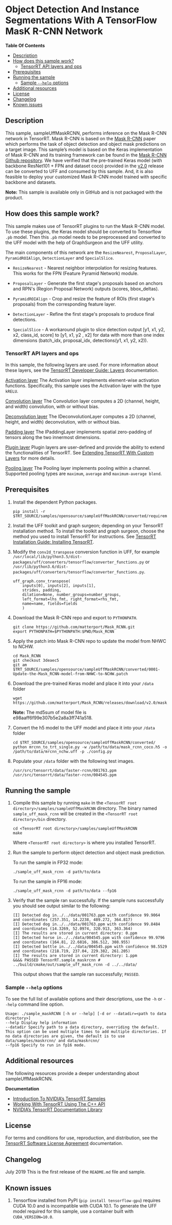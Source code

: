 # Object Detection And Instance Segmentations With A TensorFlow MasK R-CNN Network

**Table Of Contents**
- [Description](#description)
- [How does this sample work?](#how-does-this-sample-work)
    * [TensorRT API layers and ops](#tensorrt-api-layers-and-ops)
- [Prerequisites](#prerequisites)
- [Running the sample](#running-the-sample)
    * [Sample `--help` options](#sample-help-options)
- [Additional resources](#additional-resources)
- [License](#license)
- [Changelog](#changelog)
- [Known issues](#known-issues)

## Description

This sample, sampleUffMaskRCNN, performs inference on the Mask R-CNN network in TensorRT. Mask R-CNN is based on the [Mask R-CNN](https://arxiv.org/abs/1703.06870) paper which performs the task of object detection and object mask predictions on a target image. This sample’s model is based on the Keras implementation of Mask R-CNN and its training framework can be found in the [Mask R-CNN Github repository](https://github.com/matterport/Mask_RCNN). We have verified that the pre-trained Keras model (with backbone ResNet101 + FPN and dataset coco) provided in the [v2.0](https://github.com/matterport/Mask_RCNN/releases/tag/v2.0) release can be converted to UFF and consumed by this sample. And, it is also feasible to deploy your customized Mask R-CNN model trained with specific backbone and datasets.

**Note:** This sample is available only in GitHub and is not packaged with the product.

## How does this sample work?

This sample makes use of TensorRT plugins to run the Mask R-CNN model. To use these plugins, the Keras model should be converted to Tensorflow `.pb` model. Then this `.pb` model needs to be preprocessed and converted to the UFF model with the help of GraphSurgeon and the UFF utility.

The main components of this network are the `ResizeNearest`, `ProposalLayer`, `PyramidROIAlign`, `DetectionLayer` and `SpecialSlice`.

- `ResizeNearest` - Nearest neighbor interpolation for resizing features. This works for the FPN (Feature Pyramid Network) module.

- `ProposalLayer` - Generate the first stage's proposals based on anchors and RPN's (Region Proposal Network) outputs (scores, bbox_deltas).

- `PyramidROIAlign` - Crop and resize the feature of ROIs (first stage's proposals) from the corresponding feature layer.

- `DetectionLayer` - Refine the first stage's proposals to produce final detections.

- `SpecialSlice` - A workaround plugin to slice detection output [y1, x1, y2, x2, class_id, score] to [y1, x1, y2 , x2] for data with more than one index dimensions (batch_idx, proposal_idx, detections(y1, x1, y2, x2)).


### TensorRT API layers and ops

In this sample, the following layers are used. For more information about these layers, see the [TensorRT Developer Guide: Layers](https://docs.nvidia.com/deeplearning/sdk/tensorrt-developer-guide/index.html#layers) documentation.

[Activation layer](https://docs.nvidia.com/deeplearning/sdk/tensorrt-developer-guide/index.html#activation-layer)
The Activation layer implements element-wise activation functions. Specifically, this sample uses the Activation layer with the type `kRELU`.

[Convolution layer](https://docs.nvidia.com/deeplearning/sdk/tensorrt-developer-guide/index.html#convolution-layer)
The Convolution layer computes a 2D (channel, height, and width) convolution, with or without bias.

[Deconvolution layer](https://docs.nvidia.com/deeplearning/sdk/tensorrt-developer-guide/index.html#deconvolution-layer)
The IDeconvolutionLayer computes a 2D (channel, height, and width) deconvolution, with or without bias.

[Padding layer](https://docs.nvidia.com/deeplearning/sdk/tensorrt-developer-guide/index.html#padding-layer)
The IPaddingLayer implements spatial zero-padding of tensors along the two innermost dimensions.

[Plugin layer](https://docs.nvidia.com/deeplearning/sdk/tensorrt-developer-guide/index.html#plugin-layer)
Plugin layers are user-defined and provide the ability to extend the functionalities of TensorRT. See [Extending TensorRT With Custom Layers](https://docs.nvidia.com/deeplearning/sdk/tensorrt-developer-guide/index.html#extending) for more details.

[Pooling layer](https://docs.nvidia.com/deeplearning/sdk/tensorrt-developer-guide/index.html#pooling-layer)
The Pooling layer implements pooling within a channel. Supported pooling types are `maximum`, `average` and `maximum-average blend`.


## Prerequisites

1.  Install the dependent Python packages.
    ```
    pip install -r $TRT_SOURCE/samples/opensource/sampleUffMaskRCNN/converted/requirements.txt
    ```

2.  Install the UFF toolkit and graph surgeon; depending on your TensorRT installation method. To install the toolkit and graph surgeon, choose the method you used to install TensorRT for instructions. See [TensorRT Installation Guide: Installing TensorRT](https://docs.nvidia.com/deeplearning/sdk/tensorrt-install-guide/index.html#installing).

3.  Modify the `conv2d_transpose` conversion function in UFF, for example `/usr/local/lib/python3.5/dist-packages/uff/converters/tensorflow/converter_functions.py` or `/usr/lib/python3.6/dist-packages/uff/converters/tensorflow/converter_functions.py`.
    ```
    uff_graph.conv_transpose(
        inputs[0], inputs[2], inputs[1],
        strides, padding,
        dilation=None, number_groups=number_groups,
        left_format=lhs_fmt, right_format=rhs_fmt,
        name=name, fields=fields
        )
    ```

4.  Download the Mask R-CNN repo and export to `PYTHONPATH`.
    ```
    git clone https://github.com/matterport/Mask_RCNN.git
    export PYTHONPATH=$PYTHONPATH:$PWD/Mask_RCNN
    ```

5.  Apply the patch into Mask R-CNN repo to update the model from NHWC to NCHW.
    ```
    cd Mask_RCNN
    git checkout 3deaec5
    git am $TRT_SOURCE/samples/opensource/sampleUffMaskRCNN/converted/0001-Update-the-Mask_RCNN-model-from-NHWC-to-NCHW.patch
    ```

6.  Download the pre-trained Keras model and place it into your `/data` folder
    ```
    wget https://github.com/matterport/Mask_RCNN/releases/download/v2.0/mask_rcnn_coco.h5
    ```

    **Note:** The md5sum of model file is e98aaff6f99e307b5e2a8a3ff741a518.

7.  Convert the h5 model to the UFF model and place it into your `/data` folder
    ```
    cd $TRT_SOURCE/samples/opensource/sampleUffMaskRCNN/converted/
    python mrcnn_to_trt_single.py -w /path/to/data/mask_rcnn_coco.h5 -o /path/to/data/mrcnn_nchw.uff -p ./config.py
    ```

8.  Populate your `/data` folder with the following test images.
    ```
    /usr/src/tensorrt/data/faster-rcnn/001763.ppm
    /usr/src/tensorrt/data/faster-rcnn/004545.ppm
    ```

## Running the sample

1.  Compile this sample by running `make` in the `<TensorRT root directory>/samples/sampleUffMaskRCNN` directory. The binary named `sample_uff_mask_rcnn` will be created in the `<TensorRT root directory>/bin` directory.
    ```
    cd <TensorRT root directory>/samples/sampleUffMaskRCNN
    make
    ```

    Where `<TensorRT root directory>` is where you installed TensorRT.

2.  Run the sample to perform object detection and object mask prediction.

    To run the sample in FP32 mode:
    ```
    ./sample_uff_mask_rcnn -d path/to/data
    ```

    To run the sample in FP16 mode:
    ```
    ./sample_uff_mask_rcnn -d path/to/data --fp16
    ```

3.  Verify that the sample ran successfully. If the sample runs successfully you should see output similar to the following:
    ```
    [I] Detected dog in../../data/001763.ppm with confidence 99.9064 and coordinates (257.351, 14.2238, 489.272, 364.817)
    [I] Detected dog in../../data/001763.ppm with confidence 99.8484 and coordinates (14.3269, 52.0974, 320.913, 363.364)
    [I] The results are stored in current directory: 0.ppm
    [I] Detected horse in../../data/004545.ppm with confidence 99.9796 and coordinates (164.81, 22.6816, 386.512, 308.955)
    [I] Detected bottle in../../data/004545.ppm with confidence 98.5529 and coordinates (218.719, 237.04, 229.382, 261.205)
    [I] The results are stored in current directory: 1.ppm
    &&&& PASSED TensorRT.sample_maskrcnn # ../build/cmake/out/sample_uff_mask_rcnn -d ../../data/
    ```
    This output shows that the sample ran successfully; `PASSED`.

### Sample `--help` options

To see the full list of available options and their descriptions, use the `-h` or `--help` command line option.
```
Usage: ./sample_maskRCNN [-h or --help] [-d or --datadir=<path to data directory>]
--help Display help information
--datadir Specify path to a data directory, overriding the default. This option can be used multiple times to add multiple directories. If no data directories are given, the default is to use data/samples/maskrcnn/ and data/maskrcnn/
--fp16 Specify to run in fp16 mode.
```

## Additional resources

The following resources provide a deeper understanding about sampleUffMaskRCNN.

**Documentation**
- [Introduction To NVIDIA’s TensorRT Samples](https://docs.nvidia.com/deeplearning/sdk/tensorrt-sample-support-guide/index.html#samples)
- [Working With TensorRT Using The C++ API](https://docs.nvidia.com/deeplearning/sdk/tensorrt-developer-guide/index.html#c_topics)
- [NVIDIA’s TensorRT Documentation Library](https://docs.nvidia.com/deeplearning/sdk/tensorrt-archived/index.html)

## License

For terms and conditions for use, reproduction, and distribution, see the [TensorRT Software License Agreement](https://docs.nvidia.com/deeplearning/sdk/tensorrt-sla/index.html) documentation.


## Changelog

July 2019
This is the first release of the `README.md` file and sample.


## Known issues

1. Tensorflow installed from PyPI (`pip install tensorflow-gpu`) requires CUDA 10.0 and is incompatible with CUDA 10.1. To generate the UFF model required for this sample, use a container built with `CUDA_VERSION=10.0`.

